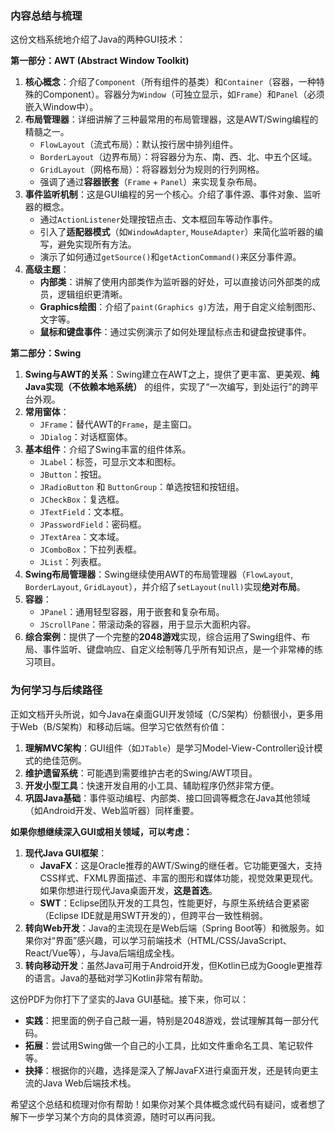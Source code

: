 
### 内容总结与梳理

这份文档系统地介绍了Java的两种GUI技术：

**第一部分：AWT (Abstract Window Toolkit)**
1.  **核心概念**：介绍了`Component`（所有组件的基类）和`Container`（容器，一种特殊的Component）。容器分为`Window`（可独立显示，如`Frame`）和`Panel`（必须嵌入Window中）。
2.  **布局管理器**：详细讲解了三种最常用的布局管理器，这是AWT/Swing编程的精髓之一。
    *   `FlowLayout`（流式布局）：默认按行居中排列组件。
    *   `BorderLayout`（边界布局）：将容器分为东、南、西、北、中五个区域。
    *   `GridLayout`（网格布局）：将容器划分为规则的行列网格。
    *   强调了通过**容器嵌套**（`Frame` + `Panel`）来实现复杂布局。
3.  **事件监听机制**：这是GUI编程的另一个核心。介绍了事件源、事件对象、监听器的概念。
    *   通过`ActionListener`处理按钮点击、文本框回车等动作事件。
    *   引入了**适配器模式**（如`WindowAdapter`, `MouseAdapter`）来简化监听器的编写，避免实现所有方法。
    *   演示了如何通过`getSource()`和`getActionCommand()`来区分事件源。
4.  **高级主题**：
    *   **内部类**：讲解了使用内部类作为监听器的好处，可以直接访问外部类的成员，逻辑组织更清晰。
    *   **Graphics绘图**：介绍了`paint(Graphics g)`方法，用于自定义绘制图形、文字等。
    *   **鼠标和键盘事件**：通过实例演示了如何处理鼠标点击和键盘按键事件。

**第二部分：Swing**
1.  **Swing与AWT的关系**：Swing建立在AWT之上，提供了更丰富、更美观、**纯Java实现（不依赖本地系统）** 的组件，实现了“一次编写，到处运行”的跨平台外观。
2.  **常用窗体**：
    *   `JFrame`：替代AWT的`Frame`，是主窗口。
    *   `JDialog`：对话框窗体。
3.  **基本组件**：介绍了Swing丰富的组件体系。
    *   `JLabel`：标签，可显示文本和图标。
    *   `JButton`：按钮。
    *   `JRadioButton` 和 `ButtonGroup`：单选按钮和按钮组。
    *   `JCheckBox`：复选框。
    *   `JTextField`：文本框。
    *   `JPasswordField`：密码框。
    *   `JTextArea`：文本域。
    *   `JComboBox`：下拉列表框。
    *   `JList`：列表框。
4.  **Swing布局管理器**：Swing继续使用AWT的布局管理器（`FlowLayout`, `BorderLayout`, `GridLayout`），并介绍了`setLayout(null)`实现**绝对布局**。
5.  **容器**：
    *   `JPanel`：通用轻型容器，用于嵌套和复杂布局。
    *   `JScrollPane`：带滚动条的容器，用于显示大面积内容。
6.  **综合案例**：提供了一个完整的**2048游戏**实现，综合运用了Swing组件、布局、事件监听、键盘响应、自定义绘制等几乎所有知识点，是一个非常棒的练习项目。

### 为何学习与后续路径

正如文档开头所说，如今Java在桌面GUI开发领域（C/S架构）份额很小，更多用于Web（B/S架构）和移动后端。但学习它依然有价值：

1.  **理解MVC架构**：GUI组件（如`JTable`）是学习Model-View-Controller设计模式的绝佳范例。
2.  **维护遗留系统**：可能遇到需要维护古老的Swing/AWT项目。
3.  **开发小型工具**：快速开发自用的小工具、辅助程序仍然非常方便。
4.  **巩固Java基础**：事件驱动编程、内部类、接口回调等概念在Java其他领域（如Android开发、Web监听器）同样重要。

**如果你想继续深入GUI或相关领域，可以考虑：**

1.  **现代Java GUI框架**：
    *   **JavaFX**：这是Oracle推荐的AWT/Swing的继任者。它功能更强大，支持CSS样式、FXML界面描述、丰富的图形和媒体功能，视觉效果更现代。如果你想进行现代Java桌面开发，**这是首选**。
    *   **SWT**：Eclipse团队开发的工具包，性能更好，与原生系统结合更紧密（Eclipse IDE就是用SWT开发的），但跨平台一致性稍弱。
2.  **转向Web开发**：Java的主流现在是Web后端（Spring Boot等）和微服务。如果你对“界面”感兴趣，可以学习前端技术（HTML/CSS/JavaScript、React/Vue等），与Java后端组成全栈。
3.  **转向移动开发**：虽然Java可用于Android开发，但Kotlin已成为Google更推荐的语言。Java的基础对学习Kotlin非常有帮助。

这份PDF为你打下了坚实的Java GUI基础。接下来，你可以：
*   **实践**：把里面的例子自己敲一遍，特别是2048游戏，尝试理解其每一部分代码。
*   **拓展**：尝试用Swing做一个自己的小工具，比如文件重命名工具、笔记软件等。
*   **抉择**：根据你的兴趣，选择是深入了解JavaFX进行桌面开发，还是转向更主流的Java Web后端技术栈。

希望这个总结和梳理对你有帮助！如果你对某个具体概念或代码有疑问，或者想了解下一步学习某个方向的具体资源，随时可以再问我。
